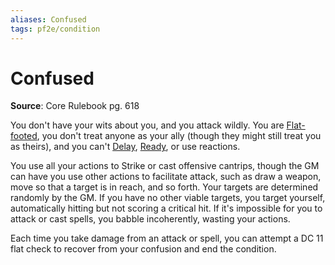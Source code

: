 ```yaml
---
aliases: Confused
tags: pf2e/condition
---
```


# Confused

**Source**: Core Rulebook pg. 618

You don't have your wits about you, and you attack wildly. You are [Flat-footed](Flat-footed.md), you don't treat anyone as your ally (though they might still treat you as theirs), and you can't [Delay](../Rules/Actions/Delay.md), [Ready](../Rules/Actions/Ready.md), or use reactions.

You use all your actions to Strike or cast offensive cantrips, though the GM can have you use other actions to facilitate attack, such as draw a weapon, move so that a target is in reach, and so forth. Your targets are determined randomly by the GM. If you have no other viable targets, you target yourself, automatically hitting but not scoring a critical hit. If it's impossible for you to attack or cast spells, you babble incoherently, wasting your actions.

Each time you take damage from an attack or spell, you can attempt a DC 11 flat check to recover from your confusion and end the condition.
